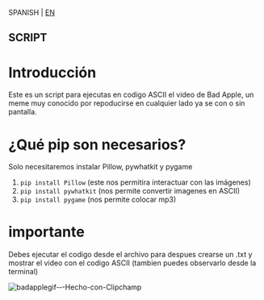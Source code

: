 SPANISH | [EN](EN_README.md)

## SCRIPT

# Introducción 
Este es un script para ejecutas en codigo ASCII el video de Bad Apple, un meme muy conocido por repoducirse en cualquier lado ya se con o sin pantalla.
# ¿Qué pip son necesarios? 
Solo necesitaremos instalar Pillow, pywhatkit y pygame
1) `pip install Pillow` (este nos permitira interactuar con las imágenes)
2) `pip install pywhatkit` (nos permite convertir imagenes en ASCII)
3) `pip install pygame` (nos permite colocar mp3)
   
# importante
Debes ejecutar el codigo desde el archivo para despues crearse un .txt y mostrar el video con el codigo ASCII (tambien puedes observarlo desde la terminal)

![badapplegif-‐-Hecho-con-Clipchamp](https://github.com/DeyCasGuerrero/BadApple-Python/assets/132533056/06354d54-29ff-4ae4-9df2-d9323149d814)
